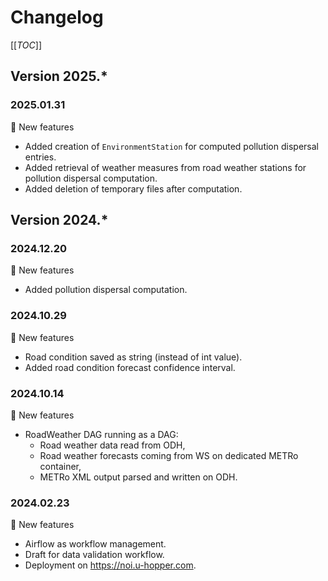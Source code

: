 <!--
SPDX-FileCopyrightText: NOI Techpark <digital@noi.bz.it>

SPDX-License-Identifier: CC0-1.0
-->

# Changelog

[[_TOC_]]

## Version 2025.*

### 2025.01.31

:rocket: New features
* Added creation of `EnvironmentStation` for computed pollution dispersal entries.
* Added retrieval of weather measures from road weather stations for pollution dispersal computation.
* Added deletion of temporary files after computation.

## Version 2024.*

### 2024.12.20

:rocket: New features
* Added pollution dispersal computation.

### 2024.10.29

:rocket: New features
* Road condition saved as string (instead of int value).
* Added road condition forecast confidence interval.

### 2024.10.14

:rocket: New features
* RoadWeather DAG running as a DAG:
  * Road weather data read from ODH,
  * Road weather forecasts coming from WS on dedicated METRo container,
  * METRo XML output parsed and written on ODH.

### 2024.02.23

:rocket: New features
* Airflow as workflow management.
* Draft for data validation workflow.
* Deployment on https://noi.u-hopper.com.
